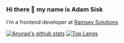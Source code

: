 ### Hi there 👋 my name is Adam Sisk
I'm a frontend developer at [Ramsey Solutions](https://www.ramseyinhouse.com/)

[![Anurag's github stats](https://github-readme-stats.vercel.app/api?username=CalamityAdam&theme=cobalt&show_icons=true)](https://github.com/anuraghazra/github-readme-stats)
[![Top Langs](https://github-readme-stats.vercel.app/api/top-langs/?username=CalamityAdam&layout=compact&theme=cobalt&hide=coffeescript)](https://github.com/anuraghazra/github-readme-stats)




<!--
**CalamityAdam/CalamityAdam** is a ✨ _special_ ✨ repository because its `README.md` (this file) appears on your GitHub profile.

Here are some ideas to get you started:

- 🔭 I’m currently working on ...
- 🌱 I’m currently learning ...
- 👯 I’m looking to collaborate on ...
- 🤔 I’m looking for help with ...
- 💬 Ask me about ...
- 📫 How to reach me: ...
- 😄 Pronouns: ...
- ⚡ Fun fact: ...
-->
